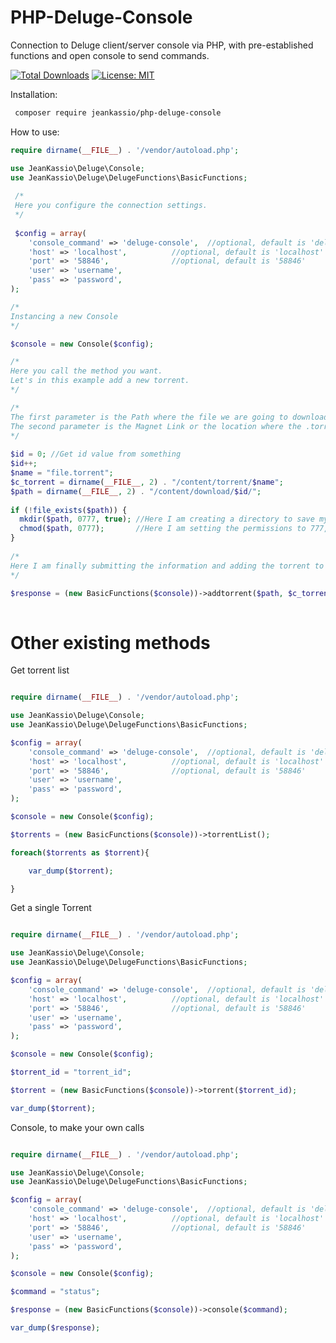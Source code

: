 # PHP-Deluge-Console
Connection to Deluge client/server console via PHP, with pre-established functions and open console to send commands.

[![Total Downloads](https://poser.pugx.org/jeankassio/php-deluge-console/downloads)](https://packagist.org/packages/jeankassio/php-deluge-console)
[![License: MIT](https://img.shields.io/badge/License-MIT-blue.svg)](https://opensource.org/licenses/MIT)


Installation:
```bash
 composer require jeankassio/php-deluge-console
```

How to use:

```php
require dirname(__FILE__) . '/vendor/autoload.php';

use JeanKassio\Deluge\Console;
use JeanKassio\Deluge\DelugeFunctions\BasicFunctions;
 
 /*
 Here you configure the connection settings.
 */
 
 $config = array(
	'console_command' => 'deluge-console', 	//optional, default is 'deluge-console'
	'host' => 'localhost',  		//optional, default is 'localhost'
	'port' => '58846',  			//optional, default is '58846'
	'user' => 'username',
	'pass' => 'password',
);

/*
Instancing a new Console
*/

$console = new Console($config);

/*
Here you call the method you want.
Let's in this example add a new torrent.
*/

/*
The first parameter is the Path where the file we are going to download will be saved.
The second parameter is the Magnet Link or the location where the .torrent file is stored.
*/
  
$id = 0; //Get id value from something
$id++;
$name = "file.torrent";
$c_torrent = dirname(__FILE__, 2) . "/content/torrent/$name";
$path = dirname(__FILE__, 2) . "/content/download/$id/";
		
if (!file_exists($path)) {
  mkdir($path, 0777, true); //Here I am creating a directory to save my file
  chmod($path, 0777);       //Here I am setting the permissions to 777, this is the permission level that Deluge needs so that the download can start normally.
}
  
/*
Here I am finally submitting the information and adding the torrent to Deluge
*/

$response = (new BasicFunctions($console))->addtorrent($path, $c_torrent);
 
```

# Other existing methods

Get torrent list

```php

require dirname(__FILE__) . '/vendor/autoload.php';

use JeanKassio\Deluge\Console;
use JeanKassio\Deluge\DelugeFunctions\BasicFunctions;

$config = array(
	'console_command' => 'deluge-console', 	//optional, default is 'deluge-console'
	'host' => 'localhost',  		//optional, default is 'localhost'
	'port' => '58846',  			//optional, default is '58846'
	'user' => 'username',
	'pass' => 'password',
);

$console = new Console($config);

$torrents = (new BasicFunctions($console))->torrentList();

foreach($torrents as $torrent){

	var_dump($torrent);			

}

```

Get a single Torrent

```php

require dirname(__FILE__) . '/vendor/autoload.php';

use JeanKassio\Deluge\Console;
use JeanKassio\Deluge\DelugeFunctions\BasicFunctions;

$config = array(
	'console_command' => 'deluge-console', 	//optional, default is 'deluge-console'
	'host' => 'localhost',  		//optional, default is 'localhost'
	'port' => '58846',  			//optional, default is '58846'
	'user' => 'username',
	'pass' => 'password',
);

$console = new Console($config);

$torrent_id = "torrent_id";

$torrent = (new BasicFunctions($console))->torrent($torrent_id);

var_dump($torrent);

```

Console, to make your own calls

```php

require dirname(__FILE__) . '/vendor/autoload.php';

use JeanKassio\Deluge\Console;
use JeanKassio\Deluge\DelugeFunctions\BasicFunctions;

$config = array(
	'console_command' => 'deluge-console', 	//optional, default is 'deluge-console'
	'host' => 'localhost',  		//optional, default is 'localhost'
	'port' => '58846',  			//optional, default is '58846'
	'user' => 'username',
	'pass' => 'password',
);

$console = new Console($config);

$command = "status";

$response = (new BasicFunctions($console))->console($command);

var_dump($response);

```
